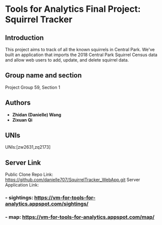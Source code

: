 # Tools for Analytics Final Project: Squirrel Tracker

## Introduction

This project aims to track of all the known squirrels in Central Park. We've built an application that imports the ​2018 Central Park Squirrel Census data and allow web users to add, update, and delete squirrel data.

## Group name and section

Project Group 59, Section 1

## Authors

* **Zhidan (Danielle) Wang** 
* **Zixuan Qi** 

## UNIs

UNIs:[zw2631,zq2173]


## Server Link
Public Clone Repo Link: https://github.com/danielle707/SquirrelTracker_WebApp.git
Server Application Link: 
### - sightings: https://vm-for-tools-for-analytics.appspot.com/sightings/
### - map: https://vm-for-tools-for-analytics.appspot.com/map/
